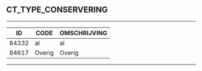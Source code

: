 ## CT_TYPE_CONSERVERING

***

|ID                              	|CODE          	|OMSCHRIJVING|
|------                          	|----          	|-----    |
|84332|al|al|
|84617|Overig|Overig|


***

